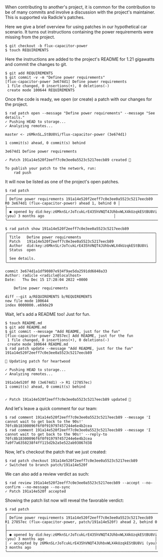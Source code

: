 When contributing to another's project, it is common for the contribution to be
of many commits and involve a discussion with the project's maintainer.  This is supported
via Radicle's patches.

Here we give a brief overview for using patches in our hypothetical car
scenario.  It turns out instructions containing the power requirements were
missing from the project.

```
$ git checkout -b flux-capacitor-power
$ touch REQUIREMENTS
```

Here the instructions are added to the project's README for 1.21 gigawatts and
commit the changes to git.

```
$ git add REQUIREMENTS
$ git commit -v -m "Define power requirements"
[flux-capacitor-power 3e674d1] Define power requirements
 1 file changed, 0 insertions(+), 0 deletions(-)
 create mode 100644 REQUIREMENTS
```

Once the code is ready, we open (or create) a patch with our changes for the project.

```
$ rad patch open --message "Define power requirements" --message "See details."
✓ Pushing HEAD to storage...
✓ Analyzing remotes...

master <- z6MknSL…StBU8Vi/flux-capacitor-power (3e674d1)

1 commit(s) ahead, 0 commit(s) behind

3e674d1 Define power requirements

✓ Patch 191a14e520f2eeff7c0e3ee0a5523c5217eecb89 created 🌱

To publish your patch to the network, run:
    rad push

```

It will now be listed as one of the project's open patches.

```
$ rad patch
╭────────────────────────────────────────────────────────────────────────────────────────────────────────────────────────╮
│ Define power requirements 191a14e520f2eeff7c0e3ee0a5523c5217eecb89 R0 3e674d1 (flux-capacitor-power) ahead 1, behind 0 │
├────────────────────────────────────────────────────────────────────────────────────────────────────────────────────────┤
│ ● opened by did:key:z6MknSLrJoTcukLrE435hVNQT4JUhbvWLX4kUzqkEStBU8Vi (you) 3 months ago                                │
╰────────────────────────────────────────────────────────────────────────────────────────────────────────────────────────╯
```
```
$ rad patch show 191a14e520f2eeff7c0e3ee0a5523c5217eecb89
╭────────────────────────────────────────────────────────────────────╮
│ Title   Define power requirements                                  │
│ Patch   191a14e520f2eeff7c0e3ee0a5523c5217eecb89                   │
│ Author  did:key:z6MknSLrJoTcukLrE435hVNQT4JUhbvWLX4kUzqkEStBU8Vi   │
│ Status  open                                                       │
│                                                                    │
│ See details.                                                       │
╰────────────────────────────────────────────────────────────────────╯

commit 3e674d1a1df90807e934f9ae5da2591dd6848a33
Author: radicle <radicle@localhost>
Date:   Thu Dec 15 17:28:04 2022 +0000

    Define power requirements

diff --git a/REQUIREMENTS b/REQUIREMENTS
new file mode 100644
index 0000000..e69de29

```

Wait, let's add a README too! Just for fun.

```
$ touch README.md
$ git add README.md
$ git commit --message "Add README, just for the fun"
[flux-capacitor-power 27857ec] Add README, just for the fun
 1 file changed, 0 insertions(+), 0 deletions(-)
 create mode 100644 README.md
$ rad patch update --message "Add README, just for the fun" 191a14e520f2eeff7c0e3ee0a5523c5217eecb89

🌱 Updating patch for heartwood

✓ Pushing HEAD to storage...
✓ Analyzing remotes...

191a14e520f R0 (3e674d1) -> R1 (27857ec)
1 commit(s) ahead, 0 commit(s) behind


✓ Patch 191a14e520f2eeff7c0e3ee0a5523c5217eecb89 updated 🌱

```

And let's leave a quick comment for our team:

```
$ rad comment 191a14e520f2eeff7c0e3ee0a5523c5217eecb89 --message 'I cannot wait to get back to the 90s!'
70fc8b18300096f6f0f919797457244e6e4b2cea
$ rad comment 191a14e520f2eeff7c0e3ee0a5523c5217eecb89 --message 'I cannot wait to get back to the 90s!' --reply-to 70fc8b18300096f6f0f919797457244e6e4b2cea
7a9f7a6358238f4ff115d2b2a5e522ab93867d38
```

Now, let's checkout the patch that we just created:

```
$ rad patch checkout 191a14e520f2eeff7c0e3ee0a5523c5217eecb89
✓ Switched to branch patch/191a14e520f
```

We can also add a review verdict as such:

```
$ rad review 191a14e520f2eeff7c0e3ee0a5523c5217eecb89 --accept --no-confirm --no-message --no-sync
✓ Patch 191a14e520f accepted
```

Showing the patch list now will reveal the favorable verdict:

```
$ rad patch
╭───────────────────────────────────────────────────────────────────────────────────────────────────────────────────────────────────────────╮
│ Define power requirements 191a14e520f2eeff7c0e3ee0a5523c5217eecb89 R1 27857ec (flux-capacitor-power, patch/191a14e520f) ahead 2, behind 0 │
├───────────────────────────────────────────────────────────────────────────────────────────────────────────────────────────────────────────┤
│ ● opened by did:key:z6MknSLrJoTcukLrE435hVNQT4JUhbvWLX4kUzqkEStBU8Vi (you) 3 months ago                                                   │
│ ✓ accepted by z6MknSLrJoTcukLrE435hVNQT4JUhbvWLX4kUzqkEStBU8Vi (you) 3 months ago                                                         │
╰───────────────────────────────────────────────────────────────────────────────────────────────────────────────────────────────────────────╯
```

